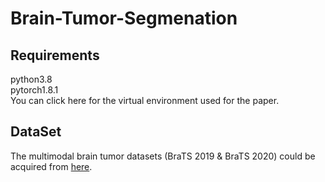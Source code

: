 # Brain-Tumor-Segmenation
## Requirements
python3.8  
pytorch1.8.1  
You can click here for the virtual environment used for the paper.
## DataSet
The multimodal brain tumor datasets (BraTS 2019 & BraTS 2020) could be acquired from [here](https://ipp.cbica.upenn.edu/).
